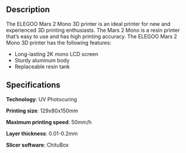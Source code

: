 ﻿## Description
The ELEGOO Mars 2 Mono 3D printer is an ideal printer for new and experienced 3D printing enthusiasts. The Mars 2 Mono is a resin printer that’s easy to use and has high printing accuracy. The ELEGOO Mars 2 Mono 3D printer has the following features:

 - Long-lasting 2K mono LCD screen
 - Sturdy aluminum body
 - Replaceable resin tank
## Specifications
**Technology**: UV Photocuring

**Printing size**: 129x80x150mm

**Maximum printing speed**: 50mm/h

**Layer thickness**: 0.01-0.2mm

**Slicer software**: ChituBox
